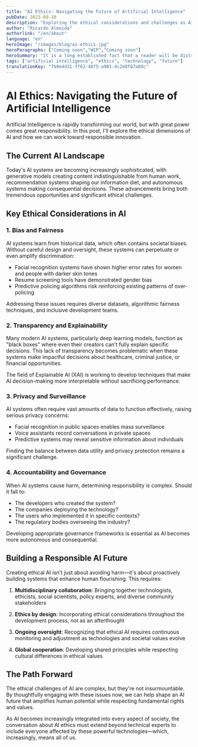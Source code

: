 ```yaml
---
title: "AI Ethics: Navigating the Future of Artificial Intelligence"
pubDate: 2023-09-10
description: "Exploring the ethical considerations and challenges as AI becomes increasingly integrated into our society"
author: "Ricardo Almeida"
authorlink: "/en/about"
language: "en"
heroImage: "/images/blog/ai-ethics.jpg"
heroParagraphs: ["Coming soon","WIP","Coming soon"]
heroSummary: "It is a long established fact that a reader will be distracted by the readable content of a page when looking at its layout. The point of using Lorem Ipsum is that it has a more-or-less normal distribution of letters, as opposed to using 'Content here, content here', making it look like readable English."
tags: ["artificial intelligence", "ethics", "technology", "future"]
translationKey: "7b9e4d31-ff62-48f5-a901-4c2e8f67a89c"
---
```


# AI Ethics: Navigating the Future of Artificial Intelligence

Artificial Intelligence is rapidly transforming our world, but with great power comes great responsibility. In this post, I'll explore the ethical dimensions of AI and how we can work toward responsible innovation.

## The Current AI Landscape

Today's AI systems are becoming increasingly sophisticated, with generative models creating content indistinguishable from human work, recommendation systems shaping our information diet, and autonomous systems making consequential decisions. These advancements bring both tremendous opportunities and significant ethical challenges.

## Key Ethical Considerations in AI

### 1. Bias and Fairness

AI systems learn from historical data, which often contains societal biases. Without careful design and oversight, these systems can perpetuate or even amplify discrimination:

- Facial recognition systems have shown higher error rates for women and people with darker skin tones
- Resume screening tools have demonstrated gender bias
- Predictive policing algorithms risk reinforcing existing patterns of over-policing

Addressing these issues requires diverse datasets, algorithmic fairness techniques, and inclusive development teams.

### 2. Transparency and Explainability

Many modern AI systems, particularly deep learning models, function as "black boxes" where even their creators can't fully explain specific decisions. This lack of transparency becomes problematic when these systems make impactful decisions about healthcare, criminal justice, or financial opportunities.

The field of Explainable AI (XAI) is working to develop techniques that make AI decision-making more interpretable without sacrificing performance.

### 3. Privacy and Surveillance

AI systems often require vast amounts of data to function effectively, raising serious privacy concerns:

- Facial recognition in public spaces enables mass surveillance
- Voice assistants record conversations in private spaces
- Predictive systems may reveal sensitive information about individuals

Finding the balance between data utility and privacy protection remains a significant challenge.

### 4. Accountability and Governance

When AI systems cause harm, determining responsibility is complex. Should it fall to:

- The developers who created the system?
- The companies deploying the technology?
- The users who implemented it in specific contexts?
- The regulatory bodies overseeing the industry?

Developing appropriate governance frameworks is essential as AI becomes more autonomous and consequential.

## Building a Responsible AI Future

Creating ethical AI isn't just about avoiding harm—it's about proactively building systems that enhance human flourishing. This requires:

1. **Multidisciplinary collaboration**: Bringing together technologists, ethicists, social scientists, policy experts, and diverse community stakeholders

2. **Ethics by design**: Incorporating ethical considerations throughout the development process, not as an afterthought

3. **Ongoing oversight**: Recognizing that ethical AI requires continuous monitoring and adjustment as technologies and societal values evolve

4. **Global cooperation**: Developing shared principles while respecting cultural differences in ethical values

## The Path Forward

The ethical challenges of AI are complex, but they're not insurmountable. By thoughtfully engaging with these issues now, we can help shape an AI future that amplifies human potential while respecting fundamental rights and values.

As AI becomes increasingly integrated into every aspect of society, the conversation about AI ethics must extend beyond technical experts to include everyone affected by these powerful technologies—which, increasingly, means all of us. 
